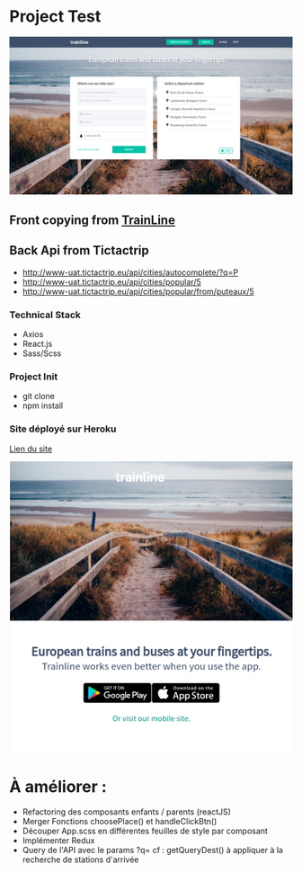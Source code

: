# Project Test

![Version Desktop](img1.png)

## Front copying from [TrainLine](https://www.trainline.eu/)
## Back Api from  Tictactrip
* http://www-uat.tictactrip.eu/api/cities/autocomplete/?q=P
* http://www-uat.tictactrip.eu/api/cities/popular/5
* http://www-uat.tictactrip.eu/api/cities/popular/from/puteaux/5

### Technical Stack
* Axios
* React.js
* Sass/Scss

### Project Init
* git clone
* npm install


### Site déployé sur Heroku
[Lien du site](https://secret-chamber-39747.herokuapp.com/)

![Responsive - Version Mobile](img2.png)

# À améliorer :
* Refactoring des composants enfants / parents (reactJS)
* Merger Fonctions choosePlace() et handleClickBtn()
* Découper App.scss en différentes feuilles de style par composant
* Implémenter Redux
* Query de l'API avec le params ?q= cf : getQueryDest() à appliquer à la recherche de stations d'arrivée
